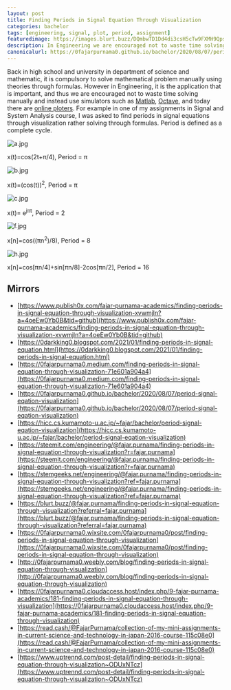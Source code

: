 ```yaml
---
layout: post
title: Finding Periods in Signal Equation Through Visualization
categories: bachelor
tags: [engineering, signal, plot, period, assignment]
featuredimage: https://images.blurt.buzz/DQmbwTD1Dd4di3csH5cTw9FXMH9QpsXuvgQF9gZhMweFbnw/h.jpg
description: In Engineering we are encouraged not to waste time solving manually for example find periods in signal equations through visualization.
canonicalurl: https://0fajarpurnama0.github.io/bachelor/2020/08/07/period-signal-eqation-visualization
---
```

Back in high school and university in department of science and mathematic, it is compulsory to solve mathematical problem manually using theories through formulas. However in Engineering, it is the application that is important, and thus we are encouraged not to waste time solving manually and instead use simulators such as [Matlab](https://www.mathworks.com/products/matlab.html), [Octave](https://www.gnu.org/software/octave/index), and today there are [online ploters](https://www.desmos.com/calculator). For example in one of my assignments in Signal and System Analysis course, I was asked to find periods in signal equations through visualization rather solving through formulas. Period is defined as a complete cycle.

![a.jpg](https://images.blurt.buzz/DQma2q7hFxNVbJ9L4iKxBY8gGcG9VgaFVkmfutBMv7njd3a/a.jpg)

x(t)=cos⁡(2t+π/4), Period = π

![b.jpg](https://images.blurt.buzz/DQmRcrqMZtf64BH27qgwEAKxwahJTMkQnTV6Xegco1S4sxT/b.jpg)

x(t)=(cos⁡(t))<sup>2</sup>, Period = π

![c.jpg](https://images.blurt.buzz/DQmfDrQYdmRDJ6e4BD3QewYY7wBptsoUMr4DoCvAPSGNTny/c.jpg)

x(t)= e<sup>jπt</sup>, Period = 2

![f.jpg](https://images.blurt.buzz/DQmVrNv7gXwRsKj5T1wqXZaRVGzsnnVz4ZE2puCqYZgscSp/f.jpg)

x[n]=cos⁡((πn<sup>2</sup>)/8), Period = 8

![h.jpg](https://images.blurt.buzz/DQmbwTD1Dd4di3csH5cTw9FXMH9QpsXuvgQF9gZhMweFbnw/h.jpg)

x[n]=cos⁡[πn/4]+sin⁡[πn/8]-2cos⁡[πn/2], Period = 16

## Mirrors

*   [https://www.publish0x.com/fajar-purnama-academics/finding-periods-in-signal-equation-through-visualization-xvwmjln?a=4oeEw0Yb0B&tid=github](https://www.publish0x.com/fajar-purnama-academics/finding-periods-in-signal-equation-through-visualization-xvwmjln?a=4oeEw0Yb0B&tid=github)
*   [https://0darkking0.blogspot.com/2021/01/finding-periods-in-signal-equation.html](https://0darkking0.blogspot.com/2021/01/finding-periods-in-signal-equation.html)
*   [https://0fajarpurnama0.medium.com/finding-periods-in-signal-equation-through-visualization-71e601a904a4](https://0fajarpurnama0.medium.com/finding-periods-in-signal-equation-through-visualization-71e601a904a4)
*   [https://0fajarpurnama0.github.io/bachelor/2020/08/07/period-signal-eqation-visualization](https://0fajarpurnama0.github.io/bachelor/2020/08/07/period-signal-eqation-visualization)
*   [https://hicc.cs.kumamoto-u.ac.jp/~fajar/bachelor/period-signal-eqation-visualization](https://hicc.cs.kumamoto-u.ac.jp/~fajar/bachelor/period-signal-eqation-visualization)
*   [https://steemit.com/engineering/@fajar.purnama/finding-periods-in-signal-equation-through-visualization?r=fajar.purnama](https://steemit.com/engineering/@fajar.purnama/finding-periods-in-signal-equation-through-visualization?r=fajar.purnama)
*   [https://stemgeeks.net/engineering/@fajar.purnama/finding-periods-in-signal-equation-through-visualization?ref=fajar.purnama](https://stemgeeks.net/engineering/@fajar.purnama/finding-periods-in-signal-equation-through-visualization?ref=fajar.purnama)
*   [https://blurt.buzz/@fajar.purnama/finding-periods-in-signal-equation-through-visualization?referral=fajar.purnama](https://blurt.buzz/@fajar.purnama/finding-periods-in-signal-equation-through-visualization?referral=fajar.purnama)
*   [https://0fajarpurnama0.wixsite.com/0fajarpurnama0/post/finding-periods-in-signal-equation-through-visualization](https://0fajarpurnama0.wixsite.com/0fajarpurnama0/post/finding-periods-in-signal-equation-through-visualization)
*   [http://0fajarpurnama0.weebly.com/blog/finding-periods-in-signal-equation-through-visualization](http://0fajarpurnama0.weebly.com/blog/finding-periods-in-signal-equation-through-visualization)
*   [https://0fajarpurnama0.cloudaccess.host/index.php/9-fajar-purnama-academics/181-finding-periods-in-signal-equation-through-visualization](https://0fajarpurnama0.cloudaccess.host/index.php/9-fajar-purnama-academics/181-finding-periods-in-signal-equation-through-visualization)
*   [https://read.cash/@FajarPurnama/collection-of-my-mini-assignments-in-current-science-and-technology-in-japan-2016-course-115c08e0](https://read.cash/@FajarPurnama/collection-of-my-mini-assignments-in-current-science-and-technology-in-japan-2016-course-115c08e0)
*   [https://www.uptrennd.com/post-detail/finding-periods-in-signal-equation-through-visualization~ODUxNTcz](https://www.uptrennd.com/post-detail/finding-periods-in-signal-equation-through-visualization~ODUxNTcz)